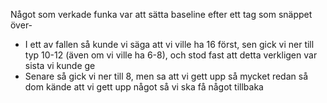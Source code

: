 
Något som verkade funka var att sätta baseline efter ett tag som snäppet över-
- I ett av fallen så kunde vi säga att vi ville ha 16 först, sen gick vi ner till typ 10-12 (även om vi ville ha 6-8), och stod fast att detta verkligen var sista vi kunde ge
- Senare så gick vi ner till 8, men sa att vi gett upp så mycket redan så dom kände att vi gett upp något så vi ska få något tillbaka